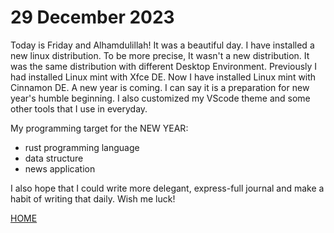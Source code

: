 # 29 December 2023
Today is Friday and Alhamdulillah! It was a beautiful day. I have installed a new linux distribution. To be more precise, It wasn't a new distribution. It was the same distribution with different Desktop Environment. Previously I had installed Linux mint with Xfce DE. Now I have installed Linux mint with Cinnamon DE. A new year is coming. I can say it is a preparation for new year's humble beginning. I also customized my VScode theme and some other tools that I use in everyday.

My programming target for the NEW YEAR:
- rust programming language
- data structure
- news application

I also hope that I could write more delegant, express-full journal and make a habit of writing that daily. Wish me luck!


[HOME](?)